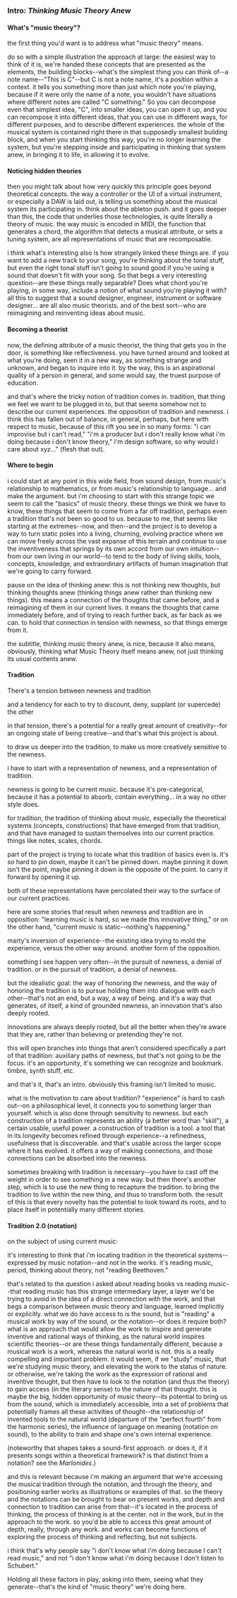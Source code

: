 ### Intro: *Thinking Music Theory Anew*

#### What's "music theory"?

the first thing you'd want is to address what "music theory" means.

do so with a simple illustration the approach at large: the easiest way to think of it is, we're handed these concepts that are presented as the elements, the building blocks--what's the simplest thing you can think of--a note name--"This is C"--but C is not a note name, it's a position within a context. it tells you something more than just which note you're playing, because if it were only the name of a note, you wouldn't have situations where different notes are called "C something." So you can decompose even that simplest idea, "C", into smaller ideas, you can open it up, and you can recompose it into different ideas, that you can use in different ways, for different purposes, and to describe different experiences. the whole of the musical system is contained right there in that supposedly smallest building block, and when you start thinking this way, you're no longer learning the system, but you're stepping inside and participating in thinking that system anew, in bringing it to life, in allowing it to evolve.

#### Noticing hidden theories

then you might talk about how very quickly this principle goes beyond theoretical concepts. the way a controller or the UI of a virtual instrument, or especially a DAW is laid out, is telling us something about the musical system its participating in. think about the ableton push. and it goes deeper than this, the code that underlies those technologies, is quite literally a theory of music. the way music is encoded in MIDI, the function that generates a chord, the algorithm that detects a musical attribute, or sets a tuning system, are all representations of music that are recomposable.

i think what's interesting also is how strangely linked these things are. if you want to add a new track to your song, you're thinking about the tonal stuff, but even the right tonal stuff isn't going to sound good if you're using a sound that doesn't fit with your song. So that begs a very interesting question--are these things really separable? Does what chord you're playing, in some way, include a notion of what sound you're playing it with? all this to suggest that a sound designer, engineer, instrument or software designer... are all also music theorists. and of the best sort--who are reimagining and reinventing ideas about music.

#### Becoming a theorist

now, the defining attribute of a music theorist, the thing that gets you in the door, is something like reflectiveness. you have turned around and looked at what you're doing, seen it in a new way, as something strange and unknown, and began to inquire into it. by the way, this is an aspirational quality of a person in general, and some would say, the truest purpose of education.

and that's where the tricky notion of tradition comes in. tradition, that thing we feel we want to be plugged in to, but that seems somehow not to describe our current experiences. the opposition of tradition and newness. i think this has fallen out of balance, in general, perhaps, but here with respect to music, because of this rift you see in so many forms: "i can improvise but i can't read," "i'm a producer but i don't really know what i'm doing because i don't know theory," i'm design software, so why would i care about xyz..." (flesh that out).

#### Where to begin

i could start at any point in this wide field, from sound design, from music's relationship to mathematics, or from music's relationship to language... and make the argument. but i'm choosing to start with this strange topic we seem to call the "basics" of music theory. these things we think we have to know, these things that seem to come from a far off tradition, perhaps even a tradition that's not been so good to us. because to me, that seems like starting at the extremes--now, and then--and the project is to develop a way to turn static poles into a living, churning, evolving practice where we can move freely across the vast expanse of this terrain and continue to use the inventiveness that springs by its own accord from our own intuition--from our own living in our world--to tend to the body of living skills, tools, concepts, knowledge, and extraordinary artifacts of human imagination that we're going to carry forward.

pause on the idea of thinking anew: this is not thinking new thoughts, but thinking thoughts anew (thinking things anew rather than thinking new things). this means a connection of the thoughts that came before, and a reimagining of them in our current lives. it means the thoughts that came immediately before, and of trying to reach further back, as far back as we can. to hold that connection in tension with newness, so that things emerge from it.

the subtitle, thinking music theory anew, is nice, because it also means, obviously, thinking what Music Theory itself means anew, not just thinking its usual contents anew.

#### Tradition

There's a tension between newness and tradition

and a tendency for each to try to discount, deny, supplant (or supercede) the other

in that tension, there's a potential for a really great amount of creativity--for an ongoing state of being creative--and that's what this project is about.

  to draw us deeper into the tradition, to make us more creatively sensitive to the newness.

i have to start with a representation of newness, and a representation of tradition.

newness is going to be current music. because it's pre-categorical, because it has a potential to absorb, contain everything... in a way no other style does.

for tradition, the tradition of thinking about music, especially the theoretical systems (concepts, constructions) that have emerged from that tradition, and that have managed to sustain themselves into our current practice. things like notes, scales, chords.

  part of the project is trying to locate what this tradition of basics even is. it's so hard to pin down, maybe it can't be pinned down. maybe pinning it down isn't the point, maybe pinning it down is the opposite of the point. to carry it forward by opening it up.

both of these representations have percolated their way to the surface of our current practices.

here are some stories that result when newness and tradition are in opposition: "learning music is hard, so we made this innovative thing," or on the other hand, "current music is static--nothing's happening."

  marty's inversion of experience--the existing idea trying to mold the experience, versus the other way around. another form of the opposition.

  something I see happen very often--in the pursuit of newness, a denial of tradition. or in the pursuit of tradition, a denial of newness.

but the idealistic goal: the way of honoring the newness, and the way of honoring the tradition is to pursue holding them into dialogue with each other--that's not an end, but a way, a way of being. and it's a way that generates, of itself, a kind of grounded newness, an innovation that's also deeply rooted.

  innovations are always deeply rooted, but all the better when they're aware that they are, rather than believing or pretending they're not.

  this will open branches into things that aren't considered specifically a part of that tradition: auxiliary paths of newness, but that's not going to be the focus. it's an opportunity, it's something we can recognize and bookmark. timbre, synth stuff, etc.

and that's it, that's an intro. obviously this framing isn't limited to music.

what is the motivation to care about tradition? "experience" is hard to cash out--on a philosophical level, it connects you to something larger than yourself. which is also done through sensitivity to newness. but each construction of a tradition represents an ability (a better word than "skill"), a certain usable, useful power. a construction of tradition is a tool. a tool that in its longevity becomes refined through experience--a refinedness, usefulness that is discoverable. and that's usable across the larger scope where it has evolved. it offers a way of making connections, and those connections can be absorbed into the newness.

sometimes breaking with tradition is necessary--you have to cast off the weight in order to see something in a new way. but then there's another step, which is to use the new thing to recapture the tradition. to bring the tradition to live within the new thing, and thus to transform both. the result of this is that every novelty has the potential to look toward its roots, and to place itself in potentially many different stories.

#### Tradition 2.0 (notation)

on the subject of using current music:

it's interesting to think that i'm locating tradition in the theoretical systems--expressed by music notation--and not in the works. it's reading music, period, thinking about theory, not "reading Beethoven."

that's related to the question i asked about reading books vs reading music--that reading music has this strange intermediary layer, a layer we'd be trying to avoid in the idea of a direct connection with the work, and that begs a comparison between music theory and language, learned implicitly or explicitly. what we do have access to is the sound, but is "reading" a musical work by way of the sound, or the notation--or does it require both? what is an approach that would allow the work to inspire and generate inventive and rational ways of thinking, as the natural world inspires scientific theories--or are these things fundamentally different, because a musical work is a work, whereas the natural world is not. this is a really compelling and important problem. it would seem, if we "study" music, that we're studying music theory, and elevating the work to the status of nature. or otherwise, we're taking the work as the expression of rational and inventive thought, but then have to look to the notation (and thus the theory) to gain access (in the literary sense) to the nature of that thought. this is maybe the big, hidden opportunity of music theory--its potential to bring us from the sound, which is immediately accessible, into a set of problems that potentially frames all these activities of thought--the relationship of invented tools to the natural world (departure of the "perfect fourth" from the harmonic series), the influence of language on meaning (notation on sound), to the ability to train and shape one's own internal experience.  

  (noteworthy that shapes takes a sound-first approach. or does it, if it presents songs within a theoretical framework? is that distinct from a notation? see the *Marlonides*.)

and this is relevant because i'm making an argument that we're accessing the musical tradition through the notation, and through the theory, and positioning earlier works as illustrations or examples of that. so the theory and the notations can be brought to bear on present works, and depth and connection to tradition can arise from that--it's located in the process of thinking, the process of thinking is at the center. not in the work, but in the approach to the work. so you'd be able to access this great amount of depth, really, through any work. and works can become functions of exploring the process of thinking and reflecting, but not subjects.

i think that's why people say "i don't know what i'm doing because I can't read music," and not "i don't know what i'm doing because I don't listen to Schubert."

Holding all these factors in play, asking into them, seeing what they generate--that's the kind of "music theory" we're doing here.
